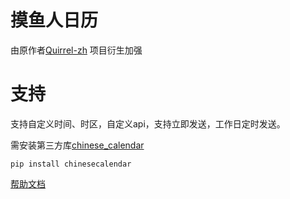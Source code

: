 # 摸鱼人日历

由原作者[Quirrel-zh](https://github.com/Quirrel-zh/astrbot_plugin_moyuren) 项目衍生加强

# 支持

支持自定义时间、时区，自定义api，支持立即发送，工作日定时发送。

需安装第三方库[chinese_calendar](https://github.com/LKI/chinese-calendar)
```
pip install chinesecalendar
```


[帮助文档](https://github.com/gsh15/astrbot_plugin_moyuren/tree/master)
